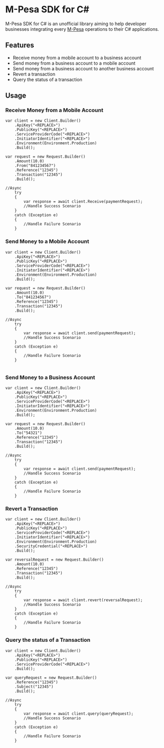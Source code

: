 # M-Pesa SDK for C#

M-Pesa SDK for C# is an unofficial library aiming to help developer businesses integrating every [M-Pesa](https://developer.mpesa.vm.co.mz) operations to their C# applications.

## Features <a name="features"></a>

- Receive money from a mobile account to a business account
- Send money from a business account to a mobile account
- Send money from a business account to another business account
- Revert a transaction
- Query the status of a transaction

## Usage <a name="usage"></a>

### Receive Money from a Mobile Account
```
var client = new Client.Builder()
    .ApiKey("<REPLACE>")
    .PublicKey("<REPLACE>")
    .ServiceProviderCode("<REPLACE>")
    .InitiatorIdentifier("<REPLACE>")
    .Environment(Environment.Production)
    .Build();

var request = new Request.Builder()
    .Amount(10.0)
    .From("841234567")
    .Reference("12345")
    .Transaction("12345")
    .Build();

//Async
    try
    {
        var response = await client.Receive(paymentRequest);
        //Handle Success Scenario
    }
    catch (Exception e)
    {
        //Handle Failure Scenario
    }
``` 
    
### Send Money to a Mobile Account
```
var client = new Client.Builder()
    .ApiKey("<REPLACE>")
    .PublicKey("<REPLACE>")
    .ServiceProviderCode("<REPLACE>")
    .InitiatorIdentifier("<REPLACE>")
    .Environment(Environment.Production)
    .Build();

var request = new Request.Builder()
    .Amount(10.0)
    .To("841234567")
    .Reference("12345")
    .Transaction("12345")
    .Build();

//Async
    try
    {
        var response = await client.send(paymentRequest);
        //Handle Success Scenario
    }
    catch (Exception e)
    {
        //Handle Failure Scenario
    } 
    
```  
    
### Send Money to a Business Account

```
var client = new Client.Builder()
    .ApiKey("<REPLACE>")
    .PublicKey("<REPLACE>")
    .ServiceProviderCode("<REPLACE>")
    .InitiatorIdentifier("<REPLACE>")
    .Environment(Environment.Production)
    .Build();

var request = new Request.Builder()
    .Amount(10.0)
    .To("54321")
    .Reference("12345")
    .Transaction("12345")
    .Build();

//Async
    try
    {
        var response = await client.send(paymentRequest);
        //Handle Success Scenario
    }
    catch (Exception e)
    {
        //Handle Failure Scenario
    }
``` 
    
### Revert a Transaction

```
var client = new Client.Builder()
    .ApiKey("<REPLACE>")
    .PublicKey("<REPLACE>")
    .ServiceProviderCode("<REPLACE>")
    .InitiatorIdentifier("<REPLACE>")
    .Environment(Environment.Production)
    .SecurityCredential("<REPLACE>")
    .Build();

var reversalRequest = new Request.Builder()
    .Amount(10.0)
    .Reference("12345")
    .Transaction("12345")
    .Build();

//Async
    try
    {
        var response = await client.revert(reversalRequest);
        //Handle Success Scenario
    }
    catch (Exception e)
    {
        //Handle Failure Scenario
    }

```   
    
### Query the status of a Transaction

```
var client = new Client.Builder()
    .ApiKey("<REPLACE>")
    .PublicKey("<REPLACE>")
    .ServiceProviderCode("<REPLACE>")
    .Build();

var queryRequest = new Request.Builder()
    .Reference("12345")
    .Subject("12345")
    .Build();

//Async
    try
    {
        var response = await client.query(queryRequest);
        //Handle Success Scenario
    }
    catch (Exception e)
    {
        //Handle Failure Scenario
    }

```
